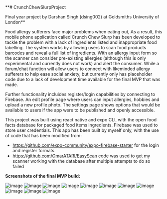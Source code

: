 **# CrunchChewSlurpProject

Final year project by Darshan Singh (dsing002) at Goldsmiths University of London**

Food allergy sufferers face major problems when eating out, As a result, this mobile phone application called Crunch Chew Slurp has been developed to tackle the problem with a lack of ingredients listed and inappropriate food labelling. The system works by allowing users to scan food products barcodes and reveal a full list of ingredients. With an allergy input form so the scanner can consider pre-existing allergies (although this is only experimental and currently does not work) and alert the consumer. While a forum/chat function will allow users to connect with likeminded allergy sufferers to help ease social anxiety, but currently only has placeholder code due to a lack of development time available for the final MVP that was made.

Further functionality incluides register/login capabilities by connecting to Firebase. An edit profile page where users can input allergies, hobbies and upload a new profile photo. The settings page shows options that would be available to users if the app were to be published and openly accessible.

This project was built using react native and expo CLI, with the open food facts database for packaged food items ingredients. Firebase was used to store user credentials. This app has been built by myself only, with the use of code that has been modified from:
- https://github.com/expo-community/expo-firebase-starter for the login and register formats
- https://github.com/OmarATARI/EasyScan code was used to get my scanner working with the database after multiple attempts to do so failed

**Screenshots of the final MVP build:**

![image](https://user-images.githubusercontent.com/83166765/117047603-fadc8900-ad09-11eb-8b35-9134d755932c.png)
![image](https://user-images.githubusercontent.com/83166765/117047618-ffa13d00-ad09-11eb-976e-7f57e63ab5cf.png)
![image](https://user-images.githubusercontent.com/83166765/117047621-016b0080-ad0a-11eb-91ff-7a1fb20e35a7.png)
![image](https://user-images.githubusercontent.com/83166765/117047628-0465f100-ad0a-11eb-82cb-67a3310abaad.png)
![image](https://user-images.githubusercontent.com/83166765/117047635-06c84b00-ad0a-11eb-860a-52ba747597c6.png)
![image](https://user-images.githubusercontent.com/83166765/117047643-092aa500-ad0a-11eb-967b-95eba8002cb8.png)
![image](https://user-images.githubusercontent.com/83166765/117047661-0cbe2c00-ad0a-11eb-85d6-63fa7222eec3.png)
![image](https://user-images.githubusercontent.com/83166765/117047673-0fb91c80-ad0a-11eb-8ef0-8191fe4e43aa.png)
![image](https://user-images.githubusercontent.com/83166765/117047679-121b7680-ad0a-11eb-9ee9-ebad65a18d83.png)
![image](https://user-images.githubusercontent.com/83166765/117047691-147dd080-ad0a-11eb-8f90-89a554b91e84.png)
![image](https://user-images.githubusercontent.com/83166765/117047709-1778c100-ad0a-11eb-88b8-c2997cdefb36.png)
